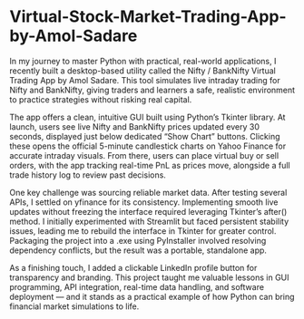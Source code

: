# Virtual-Stock-Market-Trading-App-by-Amol-Sadare

In my journey to master Python with practical, real-world applications, I recently built a desktop-based utility called the Nifty / BankNifty Virtual Trading App by Amol Sadare. This tool simulates live intraday trading for Nifty and BankNifty, giving traders and learners a safe, realistic environment to practice strategies without risking real capital.

The app offers a clean, intuitive GUI built using Python’s Tkinter library. At launch, users see live Nifty and BankNifty prices updated every 30 seconds, displayed just below dedicated “Show Chart” buttons. Clicking these opens the official 5-minute candlestick charts on Yahoo Finance for accurate intraday visuals. From there, users can place virtual buy or sell orders, with the app tracking real-time PnL as prices move, alongside a full trade history log to review past decisions.

One key challenge was sourcing reliable market data. After testing several APIs, I settled on yfinance for its consistency. Implementing smooth live updates without freezing the interface required leveraging Tkinter’s after() method. I initially experimented with Streamlit but faced persistent stability issues, leading me to rebuild the interface in Tkinter for greater control. Packaging the project into a .exe using PyInstaller involved resolving dependency conflicts, but the result was a portable, standalone app.

As a finishing touch, I added a clickable LinkedIn profile button for transparency and branding. This project taught me valuable lessons in GUI programming, API integration, real-time data handling, and software deployment — and it stands as a practical example of how Python can bring financial market simulations to life.

